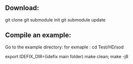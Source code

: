 Download:
---------
git clone
git submodule init
git submodule update

Compile an example:
-------------------
Go to the example directory:
for exmaple : cd Test/HD/sod 

export IDEFIX_DIR=(idefix main folder)
make clean; make -j8
